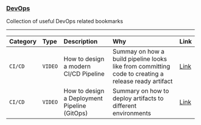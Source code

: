### <u>DevOps</u>

Collection of useful DevOps related bookmarks

---

| Category | Type    | Description                                  | Why                                                                                                 | Link                                                |
| :------- | :------ | :------------------------------------------- | :-------------------------------------------------------------------------------------------------- | :-------------------------------------------------- |
| `CI/CD`  | `VIDEO` | How to design a modern CI/CD Pipeline        | Summay on how a build pipeline looks like from committing code to creating a release ready artifact | [Link](https://www.youtube.com/watch?v=KnSBNd3b0qI) |
| `CI/CD`  | `VIDEO` | How to design a Deployment Pipeline (GitOps) | Summary on how to deploy artifacts to different environments                                        | [Link](https://www.youtube.com/watch?v=pJ9f7w4AxtU) |
